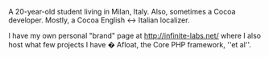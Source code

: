 A 20-year-old student living in Milan, Italy. Also, sometimes a Cocoa developer. Mostly, a Cocoa English <-> Italian localizer.



I have my own personal "brand" page at http://infinite-labs.net/ where I also host what few projects I have � Afloat, the Core PHP framework, ''et al''.
